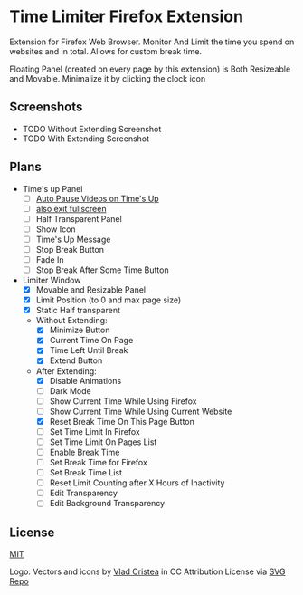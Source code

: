 # Time Limiter Firefox Extension

Extension for Firefox Web Browser. Monitor And Limit the time you spend on websites and in total. Allows for custom break time.

Floating Panel (created on every page by this extension) is Both Resizeable and Movable. Minimalize it by clicking the clock icon

## Screenshots

- TODO Without Extending Screenshot
- TODO With Extending Screenshot

## Plans

- Time's up Panel
  - [ ] [Auto Pause Videos on Time's Up](https://developer.mozilla.org/en-US/docs/Web/API/HTMLMediaElement/pause)
  - [ ] [also exit fullscreen](https://developer.mozilla.org/en-US/docs/Web/API/Document/exitFullscreen)
  - [ ] Half Transparent Panel
  - [ ] Show Icon
  - [ ] Time's Up Message
  - [ ] Stop Break Button
  - [ ] Fade In
  - [ ] Stop Break After Some Time Button
- Limiter Window
  - [x] Movable and Resizable Panel
  - [x] Limit Position (to 0 and max page size)
  - [x] Static Half transparent
  - Without Extending:
    - [x] Minimize Button
    - [x] Current Time On Page
    - [x] Time Left Until Break
    - [x] Extend Button
  - After Extending:
    - [x] Disable Animations
    - [ ] Dark Mode
    - [ ] Show Current Time While Using Firefox
    - [ ] Show Current Time While Using Current Website
    - [x] Reset Break Time On This Page Button
    - [ ] Set Time Limit In Firefox
    - [ ] Set Time Limit On Pages List
    - [ ] Enable Break Time
    - [ ] Set Break Time for Firefox
    - [ ] Set Break Time List
    - [ ] Reset Limit Counting after X Hours of Inactivity
    - [ ] Edit Transparency
    - [ ] Edit Background Transparency

## License

[MIT](/LICENSE)

Logo: Vectors and icons by [Vlad Cristea](https://www.figma.com/@thevladc?ref=svgrepo.com) in CC Attribution License via [SVG Repo](https://www.svgrepo.com/)
